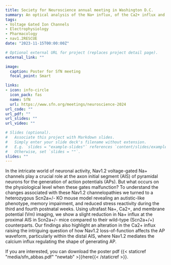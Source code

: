 ```yaml
---
title: Society for Neuroscience annual meeting in Washington D.C.
summary: An optical analysis of the Na+ influx, of the Ca2+ influx and of the action potential shape in the axon initial segment of neocortical pyramidal neurons in a Nav1.2 knock-out mouse.
tags:
- Voltage Gated Ion Channels
- Electrophysiology
- Pharmacology
- nav1.2RESCUE
date: "2023-11-15T00:00:00Z"

# Optional external URL for project (replaces project detail page).
external_link: ""

image:
  caption: Poster for SfN meeting
  focal_point: Smart

links:
- icon: info-circle
  icon_pack: fas
  name: SfN
  url: https://www.sfn.org/meetings/neuroscience-2024
url_code: ""
url_pdf: ""
url_slides: ""
url_video: ""

# Slides (optional).
#   Associate this project with Markdown slides.
#   Simply enter your slide deck's filename without extension.
#   E.g. `slides = "example-slides"` references `content/slides/example-slides.md`.
#   Otherwise, set `slides = ""`.
slides: ""
---
```

In the intricate world of neuronal activity, Nav1.2 voltage-gated Na+ channels play a crucial role at the axon initial segment (AIS) of pyramidal neurons for the generation of action potentials (APs). But what occurs on the physiological level when these gates malfunction? To understand the changes associated with these Nav1.2 channelopathies we turned to a heterozygous Scn2a+/- KO mouse model revealing an autistic-like phenotype, memory impairment, and reduced stress reactivity during the third and fourth postnatal weeks. Using ultrafast Na+, Ca2+, and membrane potential (Vm) imaging, we show a slight reduction in Na+ influx at the proximal AIS in Scn2a+/- mice compared to their wild-type (Scn2a+/+) counterparts. Our findings also highlight an alteration in the Ca2+ influx raising the intriguing question of how Nav1.2 loss-of-function affects the AP waveform, particularly within the distal AIS, where Nav1.2 mediates the calcium influx regulating the shape of generating AP.  

If you are interested, you can download the poster pdf {{< staticref "media/sfn_abbas.pdf" "newtab" >}}here{{< /staticref >}}.
